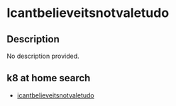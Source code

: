 # Icantbelieveitsnotvaletudo

## Description

No description provided.

## k8 at home search

- [icantbelieveitsnotvaletudo](https://nanne.dev/k8s-at-home-search/#/icantbelieveitsnotvaletudo)
